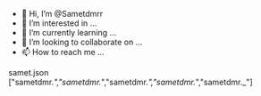 - 👋 Hi, I’m @Sametdmrr
- 👀 I’m interested in ...
- 🌱 I’m currently learning ...
- 💞️ I’m looking to collaborate on ...
- 📫 How to reach me ...

<!---
Sametdmrr/Sametdmrr is a ✨ special ✨ repository because its `README.md` (this file) appears on your GitHub profile.
You can click the Preview link to take a look at your changes.
--->
samet.json
["sametdmr._","sametdmr._","sametdmr._","sametdmr._","sametdmr._"] 
